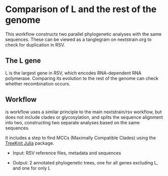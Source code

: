
# Comparison of L and the rest of the genome

This workflow constructs two parallel phylogenetic analyses with the same sequences.
These can be viewed as a tanglegram on nextstrain.org to check for duplication in RSV.

## The L gene

L is the largest gene in RSV, which encodes RNA-dependent RNA polymerase.
Comparing its evolution to the rest of the genome can check
whether recombination occurs.

## Workflow 

is workflow uses a similar principle to the main nextstrain/rsv workflow, 
but does not include clades or glycosylation, and splits the sequence alignment into two,
constructing two separate analyses based on the same sequences. 

It includes a step to find MCCs (Maximally Compatible Clades) using the [TreeKnit Julia](https://github.com/PierreBarrat/TreeKnit.jl) package.


* Input: RSV reference files, metadata and sequences

* Output: 2 annotated phylogenetic trees, one for all genes excluding L, and one for only L



